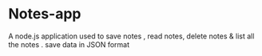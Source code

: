 # Notes-app
A node.js application used to save notes , read notes, delete notes &amp; list all the notes . save data in JSON format
